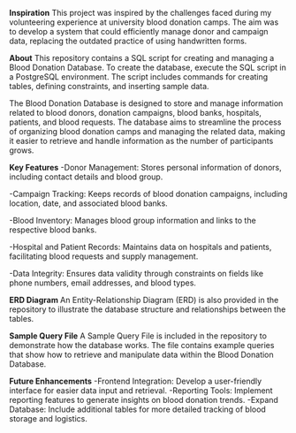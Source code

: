 **Inspiration**
This project was inspired by the challenges faced during my volunteering experience at university blood donation camps. The aim was to develop a system that could efficiently manage donor and campaign data, replacing the outdated practice of using handwritten forms.

**About**
This repository contains a SQL script for creating and managing a Blood Donation Database. 
To create the database, execute the SQL script in a PostgreSQL environment. The script includes commands for creating tables, defining constraints, and inserting sample data.

The Blood Donation Database is designed to store and manage information related to blood donors, donation campaigns, blood banks, hospitals, patients, and blood requests. The database aims to streamline the process of organizing blood donation camps and managing the related data, making it easier to retrieve and handle information as the number of participants grows.

**Key Features**
-Donor Management: Stores personal information of donors, including contact details and blood group.

-Campaign Tracking: Keeps records of blood donation campaigns, including location, date, and associated blood banks.

-Blood Inventory: Manages blood group information and links to the respective blood banks.

-Hospital and Patient Records: Maintains data on hospitals and patients, facilitating blood requests and supply management.

-Data Integrity: Ensures data validity through constraints on fields like phone numbers, email addresses, and blood types.

**ERD Diagram**
An Entity-Relationship Diagram (ERD) is also provided in the repository to illustrate the database structure and relationships between the tables.

**Sample Query File**
A Sample Query File is included in the repository to demonstrate how the database works. The file contains example queries that show how to retrieve and manipulate data within the Blood Donation Database.

**Future Enhancements**
-Frontend Integration: Develop a user-friendly interface for easier data input and retrieval.
-Reporting Tools: Implement reporting features to generate insights on blood donation trends.
-Expand Database: Include additional tables for more detailed tracking of blood storage and logistics.

